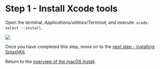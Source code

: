 # Step 1 - Install Xcode tools

Open the terminal, *Applications/utilities/Terminal*, and execute: `xcode-select --install`.

![](/images/install-gifs/mac/1.gif)

Once you have completed this step, move on to the [next step - installing SplashKit](/guides/installation/mac/step2.html).

Return to the [overview of the macOS install](/guides/installation/mac.html).
